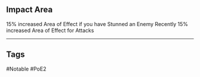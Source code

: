 ## Impact Area
15% increased Area of Effect if you have Stunned an Enemy Recently
15% increased Area of Effect for Attacks

---
## Tags
#Notable
#PoE2
